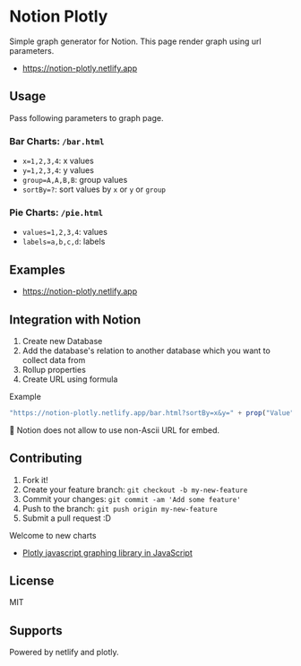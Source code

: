 # Notion Plotly

Simple graph generator for Notion.
This page render graph using url parameters.

- <https://notion-plotly.netlify.app>

## Usage

Pass following parameters to graph page.

### Bar Charts: `/bar.html`

- `x=1,2,3,4`: x values
- `y=1,2,3,4`: y values
- `group=A,A,B,B`: group values
- `sortBy=?`: sort values by `x` or `y` or `group`

### Pie Charts: `/pie.html`

- `values=1,2,3,4`: values
- `labels=a,b,c,d`: labels

## Examples

- <https://notion-plotly.netlify.app>

## Integration with Notion

1. Create new Database
2. Add the database's relation to another database which you want to collect data from
3. Rollup properties
4. Create URL using formula

Example
   
```js
"https://notion-plotly.netlify.app/bar.html?sortBy=x&y=" + prop("Value") + "&x=" + replaceAll(replaceAll(replaceAll(prop("Date"), "年", "/"), "月", "/"), "日", "") + "&group=" + prop("Company")
```

:memo: Notion does not allow to use non-Ascii URL for embed.

## Contributing

1. Fork it!
2. Create your feature branch: `git checkout -b my-new-feature`
3. Commit your changes: `git commit -am 'Add some feature'`
4. Push to the branch: `git push origin my-new-feature`
5. Submit a pull request :D

Welcome to new charts

- [Plotly javascript graphing library in JavaScript](https://plotly.com/javascript/)

## License

MIT

## Supports

Powered by netlify and plotly.

